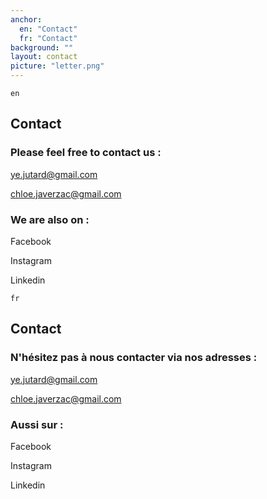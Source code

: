 ```yaml
---
anchor:
  en: "Contact"
  fr: "Contact"
background: ""
layout: contact
picture: "letter.png"
---
```

`en`

## Contact

### Please feel free to contact us :

ye.jutard@gmail.com

chloe.javerzac@gmail.com

### We are also on :

Facebook

Instagram

Linkedin


`fr`

## Contact

### N'hésitez pas à nous contacter via nos adresses :

ye.jutard@gmail.com

chloe.javerzac@gmail.com

### Aussi sur :

Facebook

Instagram

Linkedin
